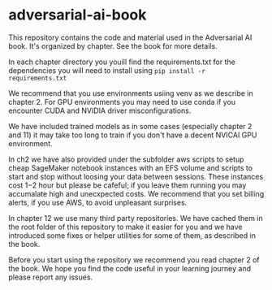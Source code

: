# adversarial-ai-book
This repository contains the code and material used in the Adversarial AI book. It's organized by chapter. See the book for more details. 

In each chapter directory you youill find the requirements.txt for the dependencies you will need to install using `pip install -r requirements.txt`

We recommend that you use environments  usiing venv as we describe in chapter 2. For GPU environments you may need to use conda if you encounter CUDA and NVIDIA driver misconfigurations. 

We have included trained models as in some cases (especially chapter 2 and 11) it may take too long to train if you don't have a decent NVICAI GPU environment.

In ch2 we have also provided under the subfolder aws scripts to setup cheap SageMaker notebook instances with an EFS volume and scripts to start and stop without loosing your data between sessions. These instances cost $1-$2 hour but please be cafeful; if you leave them running you may accumalate high and unecxpected costs. We recommend that you set billing alerts, if you use AWS, to avoid unpleasant surprises.

In chapter 12 we use many third party repositories. We have cached them in the root folder of this repository to make it easier for you and we have introduced some fixes or helper utilities for some of them, as described in the book. 

Before you start using the repository we recommend you read chapter 2 of the book. We hope you find the code useful in your learning journey and please report any issues.









